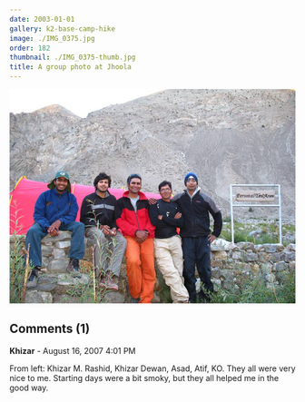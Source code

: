 ```yaml
---
date: 2003-01-01
gallery: k2-base-camp-hike
image: ./IMG_0375.jpg
order: 182
thumbnail: ./IMG_0375-thumb.jpg
title: A group photo at Jhoola
---
```


![A group photo at Jhoola](./IMG_0375.jpg)

<div id="comments">

## Comments (1)

<div id="comment">

**Khizar** - August 16, 2007  4:01 PM

From left: Khizar M. Rashid, Khizar Dewan, Asad, Atif, KO.
They all were very nice to me. Starting days were a bit smoky, but they all helped me in the good way.

</div>

</div>